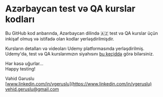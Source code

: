 # Azərbaycan test və QA kurslar kodları

Bu GitHub kod anbarında, Azərbaycan dilində 🇦🇿 test və QA kurslar üçün inkişaf olmuş və istifadə olan kodlar yerləşdirilmişdir.

Kursların detalları və videoları Udemy platformasında yerləşdirilmiş. Udemy'də, test və QA kurslarımızın siyahısını [bu keçiddə](https://www.udemy.com/user/vehid-geruslu/) görə bilərsiniz.

Hər kəsə uğurlar...  
Happy testing!  

Vəhid Gəruslu  
[www.linkedin.com/in/vgeruslu](https://www.linkedin.com/in/vgeruslu)  
vehid.geruslu@gmail.com

